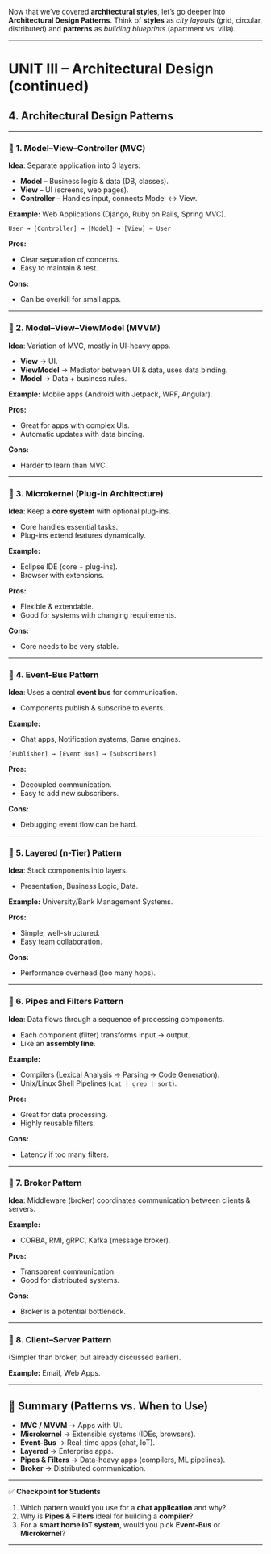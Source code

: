 Now that we’ve covered **architectural styles**, let’s go deeper into **Architectural Design Patterns**.
Think of **styles** as *city layouts* (grid, circular, distributed) and **patterns** as *building blueprints* (apartment vs. villa).

---

# **UNIT III – Architectural Design (continued)**

## **4. Architectural Design Patterns**

---

### 🔹 1. **Model–View–Controller (MVC)**

**Idea**: Separate application into 3 layers:

* **Model** – Business logic & data (DB, classes).
* **View** – UI (screens, web pages).
* **Controller** – Handles input, connects Model ↔ View.

**Example:** Web Applications (Django, Ruby on Rails, Spring MVC).

```
User → [Controller] → [Model] → [View] → User
```

**Pros:**

* Clear separation of concerns.
* Easy to maintain & test.

**Cons:**

* Can be overkill for small apps.

---

### 🔹 2. **Model–View–ViewModel (MVVM)**

**Idea**: Variation of MVC, mostly in UI-heavy apps.

* **View** → UI.
* **ViewModel** → Mediator between UI & data, uses data binding.
* **Model** → Data + business rules.

**Example:** Mobile apps (Android with Jetpack, WPF, Angular).

**Pros:**

* Great for apps with complex UIs.
* Automatic updates with data binding.

**Cons:**

* Harder to learn than MVC.

---

### 🔹 3. **Microkernel (Plug-in Architecture)**

**Idea**: Keep a **core system** with optional plug-ins.

* Core handles essential tasks.
* Plug-ins extend features dynamically.

**Example:**

* Eclipse IDE (core + plug-ins).
* Browser with extensions.

**Pros:**

* Flexible & extendable.
* Good for systems with changing requirements.

**Cons:**

* Core needs to be very stable.

---

### 🔹 4. **Event-Bus Pattern**

**Idea**: Uses a central **event bus** for communication.

* Components publish & subscribe to events.

**Example:**

* Chat apps, Notification systems, Game engines.

```
[Publisher] → [Event Bus] → [Subscribers]
```

**Pros:**

* Decoupled communication.
* Easy to add new subscribers.

**Cons:**

* Debugging event flow can be hard.

---

### 🔹 5. **Layered (n-Tier) Pattern**

**Idea**: Stack components into layers.

* Presentation, Business Logic, Data.

**Example:** University/Bank Management Systems.

**Pros:**

* Simple, well-structured.
* Easy team collaboration.

**Cons:**

* Performance overhead (too many hops).

---

### 🔹 6. **Pipes and Filters Pattern**

**Idea**: Data flows through a sequence of processing components.

* Each component (filter) transforms input → output.
* Like an **assembly line**.

**Example:**

* Compilers (Lexical Analysis → Parsing → Code Generation).
* Unix/Linux Shell Pipelines (`cat | grep | sort`).

**Pros:**

* Great for data processing.
* Highly reusable filters.

**Cons:**

* Latency if too many filters.

---

### 🔹 7. **Broker Pattern**

**Idea**: Middleware (broker) coordinates communication between clients & servers.

**Example:**

* CORBA, RMI, gRPC, Kafka (message broker).

**Pros:**

* Transparent communication.
* Good for distributed systems.

**Cons:**

* Broker is a potential bottleneck.

---

### 🔹 8. **Client–Server Pattern**

(Simpler than broker, but already discussed earlier).

**Example:** Email, Web Apps.

---

## 🔑 Summary (Patterns vs. When to Use)

* **MVC / MVVM** → Apps with UI.
* **Microkernel** → Extensible systems (IDEs, browsers).
* **Event-Bus** → Real-time apps (chat, IoT).
* **Layered** → Enterprise apps.
* **Pipes & Filters** → Data-heavy apps (compilers, ML pipelines).
* **Broker** → Distributed communication.

---

✅ **Checkpoint for Students**

1. Which pattern would you use for a **chat application** and why?
2. Why is **Pipes & Filters** ideal for building a **compiler**?
3. For a **smart home IoT system**, would you pick **Event-Bus** or **Microkernel**?

---

